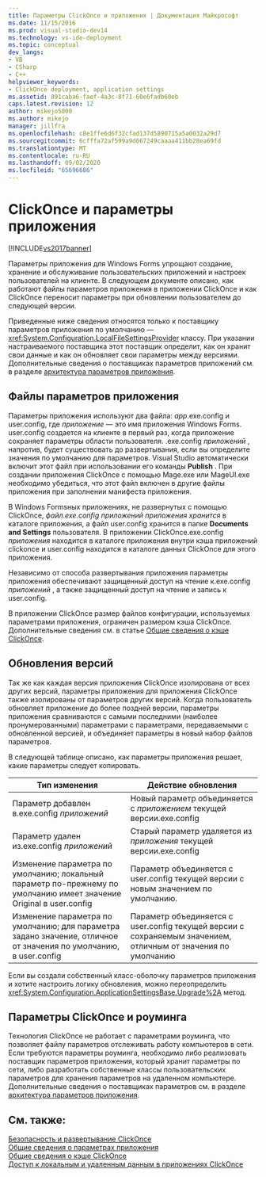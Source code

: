 ```yaml
---
title: Параметры ClickOnce и приложения | Документация Майкрософт
ms.date: 11/15/2016
ms.prod: visual-studio-dev14
ms.technology: vs-ide-deployment
ms.topic: conceptual
dev_langs:
- VB
- CSharp
- C++
helpviewer_keywords:
- ClickOnce deployment, application settings
ms.assetid: 891caba6-faef-4a3c-8f71-60e6fadb60eb
caps.latest.revision: 12
author: mikejo5000
ms.author: mikejo
manager: jillfra
ms.openlocfilehash: c8e1ffe6d6f32cfad137d5890715a5a0032a29d7
ms.sourcegitcommit: 6cfffa72af599a9d667249caaaa411bb28ea69fd
ms.translationtype: MT
ms.contentlocale: ru-RU
ms.lasthandoff: 09/02/2020
ms.locfileid: "65696686"
---
```

# <a name="clickonce-and-application-settings"></a>ClickOnce и параметры приложения
[!INCLUDE[vs2017banner](../includes/vs2017banner.md)]

Параметры приложения для Windows Forms упрощают создание, хранение и обслуживание пользовательских приложений и настроек пользователей на клиенте. В следующем документе описано, как работают файлы параметров приложения в приложении ClickOnce и как ClickOnce переносит параметры при обновлении пользователем до следующей версии.  
  
 Приведенные ниже сведения относятся только к поставщику параметров приложения по умолчанию — <xref:System.Configuration.LocalFileSettingsProvider> классу. При указании настраиваемого поставщика этот поставщик определит, как он хранит свои данные и как он обновляет свои параметры между версиями. Дополнительные сведения о поставщиках параметров приложений см. в разделе [архитектура параметров приложения](https://msdn.microsoft.com/library/c8eb2ad0-fac6-4ea2-9140-675a4a44d562).  
  
## <a name="application-settings-files"></a>Файлы параметров приложения  
 Параметры приложения используют два файла: *app*.exe.config и user.config, где *приложение* — это имя приложения Windows Forms. user.config создается на клиенте в первый раз, когда приложение сохраняет параметры области пользователя. .exe.config *приложений* , напротив, будет существовать до развертывания, если вы определите значения по умолчанию для параметров. Visual Studio автоматически включит этот файл при использовании его команды **Publish** . При создании приложения ClickOnce с помощью Mage.exe или MageUI.exe необходимо убедиться, что этот файл включен в другие файлы приложения при заполнении манифеста приложения.  
  
 В Windows Formsных приложениях, не развернутых с помощью ClickOnce, *файл.exe.config приложений приложения хранится* в каталоге приложения, а файл user.config хранится в папке **Documents and Settings** пользователя. В приложении ClickOnce.exe.config *приложения* находится в каталоге приложения внутри кэша приложений clickonce и user.config находится в каталоге данных ClickOnce для этого приложения.  
  
 Независимо от способа развертывания приложения параметры приложения обеспечивают защищенный доступ на чтение к.exe.config *приложений* , а также защищенный доступ на чтение и запись к user.config.  
  
 В приложении ClickOnce размер файлов конфигурации, используемых параметрами приложения, ограничен размером кэша ClickOnce. Дополнительные сведения см. в статье [Общие сведения о кэше ClickOnce](../deployment/clickonce-cache-overview.md).  
  
## <a name="version-upgrades"></a>Обновления версий  
 Так же как каждая версия приложения ClickOnce изолирована от всех других версий, параметры приложения для приложения ClickOnce также изолированы от параметров других версий. Когда пользователь обновляет приложение до более поздней версии, параметры приложения сравниваются с самыми последними (наиболее пронумерованными) параметрами с параметрами, передаваемыми с обновленной версией, и объединяет параметры в новый набор файлов параметров.  
  
 В следующей таблице описано, как параметры приложения решает, какие параметры следует копировать.  
  
|Тип изменения|Действие обновления|  
|--------------------|--------------------|  
|Параметр добавлен в.exe.config *приложений*|Новый параметр объединяется с *приложением* текущей версии.exe.config|  
|Параметр удален из.exe.config *приложений*|Старый параметр удаляется из *приложения* текущей версии.exe.config|  
|Изменение параметра по умолчанию; локальный параметр по-прежнему по умолчанию имеет значение Original в user.config|Параметр объединяется с user.config текущей версии с новым значением по умолчанию.|  
|Изменение параметра по умолчанию; для параметра задано значение, отличное от значения по умолчанию, в user.config|Параметр объединяется с user.config текущей версии с сохраняемым значением, отличным от значения по умолчанию|  
  
 Если вы создали собственный класс-оболочку параметров приложения и хотите настроить логику обновления, можно переопределить <xref:System.Configuration.ApplicationSettingsBase.Upgrade%2A> метод.  
  
## <a name="clickonce-and-roaming-settings"></a>Параметры ClickOnce и роуминга  
 Технология ClickOnce не работает с параметрами роуминга, что позволяет файлу параметров отслеживать работу компьютеров в сети. Если требуются параметры роуминга, необходимо либо реализовать поставщик параметров приложения, который хранит параметры по сети, либо разработать собственные классы пользовательских параметров для хранения параметров на удаленном компьютере. Дополнительные сведения о поставщиках параметров см. в разделе [архитектура параметров приложения](https://msdn.microsoft.com/library/c8eb2ad0-fac6-4ea2-9140-675a4a44d562).  
  
## <a name="see-also"></a>См. также:  
 [Безопасность и развертывание ClickOnce](../deployment/clickonce-security-and-deployment.md)   
 [Общие сведения о параметрах приложения](https://msdn.microsoft.com/library/0dd8bca5-a6bf-4ac4-8eec-5725d08b38dc)   
 [Общие сведения о кэше ClickOnce](../deployment/clickonce-cache-overview.md)   
 [Доступ к локальным и удаленным данным в приложениях ClickOnce](../deployment/accessing-local-and-remote-data-in-clickonce-applications.md)
